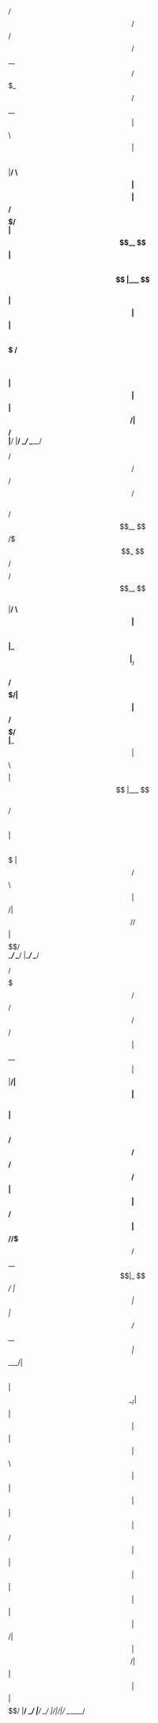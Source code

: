    /$$$$$$   /$$$$$$   /$$$$$$                                
  /$$__  $$ /$$$_  $$ /$$__  $$                               
 | $$  \ $$| $$$$\ $$|__/  \ $$                               
 | $$$$$$$$| $$ $$ $$   /$$$$$/                               
 | $$__  $$| $$\ $$$$  |___  $$                               
 | $$  | $$| $$ \ $$$ /$$  \ $$                               
 | $$  | $$|  $$$$$$/|  $$$$$$/                               
 |__/  |__/ \______/  \______/                                
                                                              
                                                              
                                                              
   /$$$$$$   /$$$$$$    /$$    /$$$$$$                        
  /$$__  $$ /$$$_  $$ /$$$$   /$$__  $$                       
 |__/  \ $$| $$$$\ $$|_  $$  |__/  \ $$                       
    /$$$$$/| $$ $$ $$  | $$     /$$$$$/                       
   |___  $$| $$\ $$$$  | $$    |___  $$                       
  /$$  \ $$| $$ \ $$$  | $$   /$$  \ $$                       
 |  $$$$$$/|  $$$$$$/ /$$$$$$|  $$$$$$/                       
  \______/  \______/ |______/ \______/                        
                                                              
                                                              
                                                              
  /$$$$$$$                       /$$     /$$ /$$ /$$          
 | $$__  $$                     | $$    |__/| $$| $$          
 | $$  \ $$ /$$$$$$   /$$$$$$  /$$$$$$   /$$| $$| $$  /$$$$$$ 
 | $$$$$$$//$$__  $$ /$$__  $$|_  $$_/  | $$| $$| $$ /$$__  $$
 | $$____/| $$  \ $$| $$  \__/  | $$    | $$| $$| $$| $$  \ $$
 | $$     | $$  | $$| $$        | $$ /$$| $$| $$| $$| $$  | $$
 | $$     |  $$$$$$/| $$        |  $$$$/| $$| $$| $$|  $$$$$$/
 |__/      \______/ |__/         \___/  |__/|__/|__/ \______/ 
